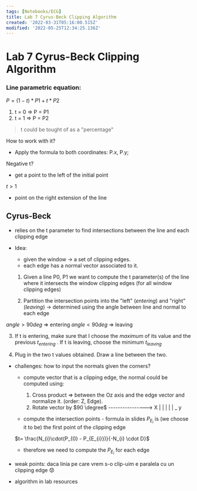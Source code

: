 ```yaml
---
tags: [Notebooks/ECG]
title: Lab 7 Cyrus-Beck Clipping Algorithm
created: '2022-03-31T05:16:00.515Z'
modified: '2022-05-25T12:34:25.136Z'
---
```


# Lab 7 Cyrus-Beck Clipping Algorithm

### Line parametric equation:

$P = (1 - t) * P1 + t * P2$

1) t = 0 => P = P1
2) t = 1 => P = P2

>t could be tought of as a "percentage"

How to work with it? 
- Apply the formula to both coordinates: P.x, P.y;

Negative t? 
- get a point to the left of the initial point

$t > 1$
- point on the right extension of the line

## Cyrus-Beck

- relies on the t parameter to find intersections between the line and each clipping edge
- Idea:
  - given the window -> a set of clipping edges.
  - each edge has a normal vector associated to it.

  1. Given a line P0, P1 we want to compute the t parameter(s) of the line where it intersects the window clipping edges (for all window clipping edges)
  
  2. Partition the intersection points into the "left" (*entering*) and "right" (*leaving*) -> determined using the angle between line and normal to each edge

 $angle > 90 deg$ => entering
  $angle < 90 deg$ => leaving

  3. If t is entering, make sure that I choose the *maximum* of its value and the previous $t_{entering}$ . If t is leaving, choose the minimum $t_{leaving}$

  4. Plug in the two t values obtained. Draw a line between the two.

- challenges: how to input the normals given the corners?
  - compute vector that is a clipping edge, the normal could be computed using:
    1. Cross product => between the Oz axis and the edge vector and normalize it. (order: Z, Edge).
    2. Rotate vector by $90 \degree$
      ----------------> X
      |
      |
      |
      |
      |
      _ y

  - compute the intersection points - formula in slides
  $P_{E_{i}}$ is (we choose it to be) the first point of the clipping edge
  
  $t= \frac{N_{i}\cdot(P_{0} - P_{E_{i}})}{-N_{i} \cdot D}$
  
  - therefore we need to compute the $P_{E_{i}}$ for each edge

- weak points: daca linia pe care vrem s-o clip-uim e paralela cu un clipping edge :worried:

- algorithm in lab resources
